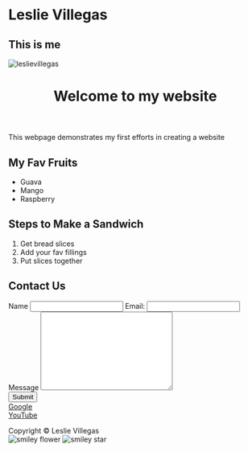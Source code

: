# **Leslie Villegas**
## This is me
![leslievillegas](https://github.com/CIT82/lesliev-pub/assets/156046351/bb96fcd2-3679-4faa-8e6c-e992da6d7d08)
  <head>
    <meta charset="UTF-8" />
    <meta name="viewport" content="width=device-width, initial-scale=1.0" />
    <title>My Website</title>
    <link rel="stylesheet" href="style.css" />
    <script>
      src = "main.js";
    </script>
  </head>

  <body>
    <header>
      <h1 class="outline">Welcome to my website</h1>
    </header>
    <main>
      <p>This webpage demonstrates my first efforts in creating a website</p>
      <section>
        <h2>My Fav Fruits</h2>
        <ul>
          <li>Guava</li>
          <li>Mango</li>
          <li>Raspberry</li>
        </ul>
      </section>
      <section>
        <h2>Steps to Make a Sandwich</h2>
        <ol>
          <li>Get bread slices</li>
          <li>Add your fav fillings</li>
          <li>Put slices together</li>
        </ol>
      </section>
      <section>
        <h2>Contact Us</h2>
        <form action="">
            <label>Name</label>
            <input type="text">
            <label for="">Email:</label>
            <input type="email">
            <br>
            <label>Message</label>
            <textarea cols="30" rows="10"></textarea>
            <br>
            <button>Submit</button> 
            <br>
            <a href="https://www.google.com/" target="_blank">Google</a>
            <br>
            <a href="https://www.youtube.com/" target="_blank">YouTube</a>
        </form>
      </section>
    </main>
    <footer>Copyright &copy; Leslie Villegas</footer>
    <img class= "flower" src="Images/flower.png" alt="smiley flower">
    <img class="star" src="Images/star.png" alt="smiley star">
  </body>
